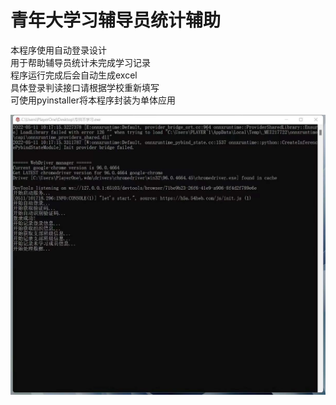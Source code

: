 # 青年大学习辅导员统计辅助

本程序使用自动登录设计\
用于帮助辅导员统计未完成学习记录\
程序运行完成后会自动生成excel\
具体登录判读接口请根据学校重新填写\
可使用pyinstaller将本程序封装为单体应用

![demo](demo.jpeg)